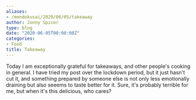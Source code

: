 ```yaml
---
aliases:
- /mendokusai/2020/06/05/takeaway
author: Jonny Spicer
type: blog
date: "2020-06-05T00:00:00Z"
categories:
- Food
title: Takeaway
---
```

Today I am exceptionally grateful for takeaways, and other people's cooking in general. I have tried my post over the
lockdown period, but it just hasn't cut it, and something prepared by someone else is not only less emotionally draining
but also seeems to taste better for it. Sure, it's probably terrible for me, but when it's this delicious, who cares?
